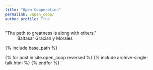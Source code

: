 ```yaml
---
title: "Open Cooperation"
permalink: /open_coop/
author_profile: True
---
```


"The path to greatness is along with others."  
&nbsp;&nbsp;&nbsp;&nbsp;&nbsp;&nbsp;&nbsp;&nbsp;&nbsp;                                       Baltasar Gracian y Morales
                                       
                                       
<!-- #######  YAY, I AM THE SOURCE EDITOR! #########-->


{% include base_path %}


{% for post in site.open_coop reversed %}
  {% include archive-single-talk.html %}
{% endfor %}
